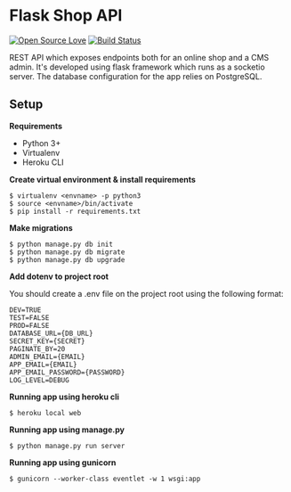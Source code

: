 # Flask Shop API

[![Open Source Love](https://img.shields.io/badge/language-python-green.svg)](https://github.com/sartim/flask_shop_api)
[![Build Status](https://travis-ci.com/sartim/flask_shop_api.svg?branch=master)](https://travis-ci.com/sartim/flask_shop_api)

REST API which exposes endpoints both for an online shop and a CMS admin. It's developed using flask framework which runs as a socketio server. The database configuration for the app relies on PostgreSQL.

## Setup

**Requirements**

* Python 3+
* Virtualenv
* Heroku CLI


**Create virtual environment & install requirements**

    $ virtualenv <envname> -p python3
    $ source <envname>/bin/activate
    $ pip install -r requirements.txt

**Make migrations**

    $ python manage.py db init
    $ python manage.py db migrate
    $ python manage.py db upgrade

**Add dotenv to project root**

You should create a .env file on the project root using the following format:

    DEV=TRUE
    TEST=FALSE
    PROD=FALSE
    DATABASE_URL={DB_URL}
    SECRET_KEY={SECRET}
    PAGINATE_BY=20
    ADMIN_EMAIL={EMAIL}
    APP_EMAIL={EMAIL}
    APP_EMAIL_PASSWORD={PASSWORD}
    LOG_LEVEL=DEBUG


**Running app using heroku cli**

    $ heroku local web
    
**Running app using manage.py**

    $ python manage.py run server

**Running app using gunicorn**

    $ gunicorn --worker-class eventlet -w 1 wsgi:app

